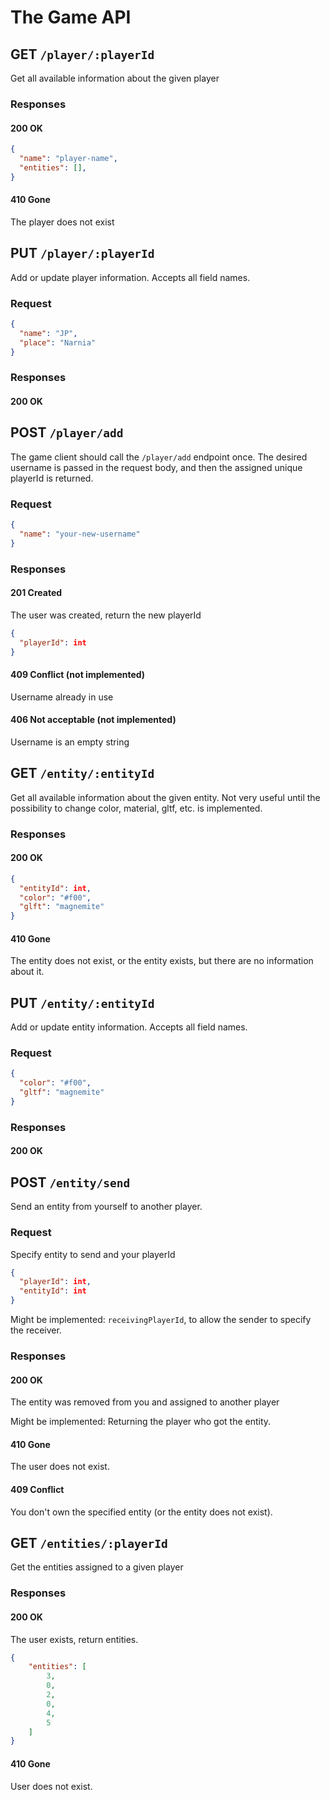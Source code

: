 # The Game API

## GET `/player/:playerId`

Get all available information about the given player

### Responses

#### 200 OK
```json
{
  "name": "player-name",
  "entities": [],
}
```

#### 410 Gone
The player does not exist


## PUT `/player/:playerId`
Add or update player information. Accepts all field names.

### Request
```json
{
  "name": "JP",
  "place": "Narnia"
}
```

### Responses
#### 200 OK

## POST `/player/add`

The game client should call the `/player/add` endpoint once.
The desired username is passed in the request body, and then the assigned unique playerId is returned.

### Request
```json
{
  "name": "your-new-username"
}
```

### Responses

#### 201 Created
The user was created, return the new playerId

```json
{
  "playerId": int
}
```

#### 409 Conflict (not implemented)
Username already in use

#### 406 Not acceptable (not implemented)
Username is an empty string


## GET `/entity/:entityId`

Get all available information about the given entity.
Not very useful until the possibility to change color, material, gltf, etc. is implemented.

### Responses

#### 200 OK

```json
{
  "entityId": int,
  "color": "#f00",
  "glft": "magnemite"
}
```

#### 410 Gone
The entity does not exist, or the entity exists, but there are no information about it.


## PUT `/entity/:entityId`
Add or update entity information. Accepts all field names.

### Request
```json
{
  "color": "#f00",
  "gltf": "magnemite"
}
```

### Responses
#### 200 OK


## POST `/entity/send`

Send an entity from yourself to another player.

### Request

Specify entity to send and your playerId

```json
{
  "playerId": int,
  "entityId": int
}
```

Might be implemented: `receivingPlayerId`, to allow the sender to specify the receiver.

### Responses

#### 200 OK
The entity was removed from you and assigned to another player

Might be implemented: Returning the player who got the entity.

#### 410 Gone
The user does not exist.

#### 409 Conflict
You don't own the specified entity (or the entity does not exist).


## GET `/entities/:playerId`

Get the entities assigned to a given player

### Responses

#### 200 OK
The user exists, return entities.

```json
{
    "entities": [
        3,
        0,
        2,
        0,
        4,
        5
    ]
}
```

#### 410 Gone
User does not exist.